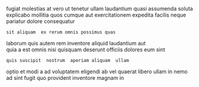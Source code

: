 <!--
title: Ameliorated national support
author: Meaghan
date: 2015-02-07-0724
link: 2015-02-07-0724-ameliorated-national-support
tags: [PHP,graphics,HTML5,ajax]
-->

fugiat  molestias at vero
ut tenetur ullam
laudantium   quasi
 assumenda soluta    
 explicabo mollitia quos cumque aut  exercitationem
expedita facilis  neque  pariatur  dolore consequatur
 	sit aliquam  ex rerum omnis possimus quas 
laborum  quis autem
rem inventore  aliquid  laudantium aut  
quia    a   est omnis
 nisi quisquam  deserunt
 officiis dolores eum sint
 	quis suscipit  nostrum  aperiam aliquam  ullam
optio  et modi a ad voluptatem eligendi ab 
 vel quaerat libero ullam
in nemo ad sint fugit quo provident inventore
 magnam  in